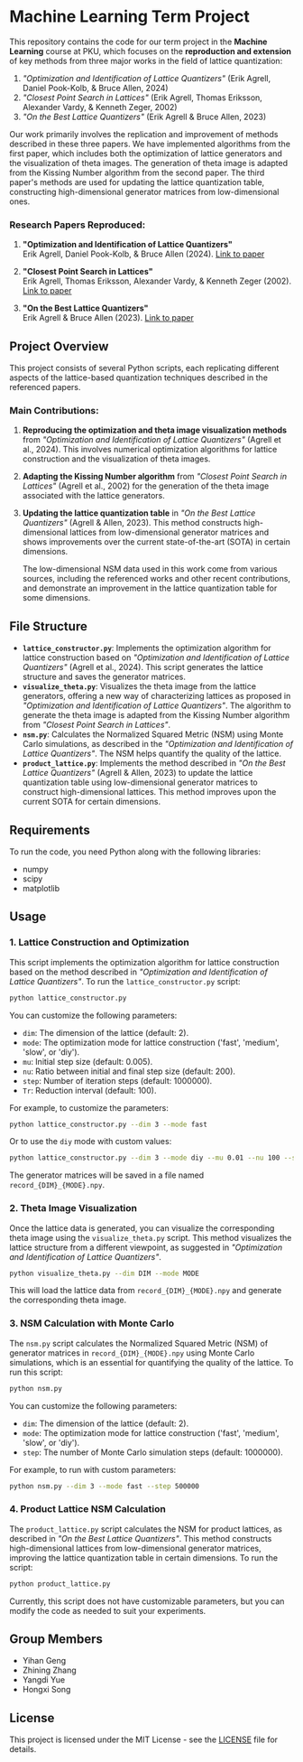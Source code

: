 # Machine Learning Term Project

This repository contains the code for our term project in the **Machine Learning** course at PKU, which focuses on the **reproduction and extension** of key methods from three major works in the field of lattice quantization:

1. *"Optimization and Identification of Lattice Quantizers"* (Erik Agrell, Daniel Pook-Kolb, & Bruce Allen, 2024)
2. *"Closest Point Search in Lattices"* (Erik Agrell, Thomas Eriksson, Alexander Vardy, & Kenneth Zeger, 2002)
3. *"On the Best Lattice Quantizers"* (Erik Agrell & Bruce Allen, 2023)

Our work primarily involves the replication and improvement of methods described in these three papers. We have implemented algorithms from the first paper, which includes both the optimization of lattice generators and the visualization of theta images. The generation of theta image is adapted from the Kissing Number algorithm from the second paper. The third paper's methods are used for updating the lattice quantization table, constructing high-dimensional generator matrices from low-dimensional ones.


### Research Papers Reproduced:
1. **"Optimization and Identification of Lattice Quantizers"**  
   Erik Agrell, Daniel Pook-Kolb, & Bruce Allen (2024).  [Link to paper](https://arxiv.org/abs/2401.01799)

2. **"Closest Point Search in Lattices"**  
   Erik Agrell, Thomas Eriksson, Alexander Vardy, & Kenneth Zeger (2002).   [Link to paper](https://ieeexplore.ieee.org/document/1019833)

3. **"On the Best Lattice Quantizers"**  
   Erik Agrell & Bruce Allen (2023).  [Link to paper](http://dx.doi.org/10.1109/TIT.2023.3291313)

## Project Overview

This project consists of several Python scripts, each replicating different aspects of the lattice-based quantization techniques described in the referenced papers.

### Main Contributions:
1. **Reproducing the optimization and theta image visualization methods** from *"Optimization and Identification of Lattice Quantizers"* (Agrell et al., 2024). This involves numerical optimization algorithms for lattice construction and the visualization of theta images.
2. **Adapting the Kissing Number algorithm** from *"Closest Point Search in Lattices"* (Agrell et al., 2002) for the generation of the theta image associated with the lattice generators.
3. **Updating the lattice quantization table** in *"On the Best Lattice Quantizers"* (Agrell & Allen, 2023). This method constructs high-dimensional lattices from low-dimensional generator matrices and shows improvements over the current state-of-the-art (SOTA) in certain dimensions.
   
   The low-dimensional NSM data used in this work come from various sources, including the referenced works and other recent contributions, and demonstrate an improvement in the lattice quantization table for some dimensions.

## File Structure

- **`lattice_constructor.py`**: Implements the optimization algorithm for lattice construction based on *"Optimization and Identification of Lattice Quantizers"* (Agrell et al., 2024). This script generates the lattice structure and saves the generator matrices.
- **`visualize_theta.py`**: Visualizes the theta image from the lattice generators, offering a new way of characterizing lattices as proposed in *"Optimization and Identification of Lattice Quantizers"*. The algorithm to generate the theta image is adapted from the Kissing Number algorithm from *"Closest Point Search in Lattices"*.
- **`nsm.py`**: Calculates the Normalized Squared Metric (NSM) using Monte Carlo simulations, as described in the *"Optimization and Identification of Lattice Quantizers"*. The NSM helps quantify the quality of the lattice.
- **`product_lattice.py`**: Implements the method described in *"On the Best Lattice Quantizers"* (Agrell & Allen, 2023) to update the lattice quantization table using low-dimensional generator matrices to construct high-dimensional lattices. This method improves upon the current SOTA for certain dimensions.

## Requirements

To run the code, you need Python along with the following libraries:

- numpy
- scipy
- matplotlib

## Usage

### 1. Lattice Construction and Optimization

This script implements the optimization algorithm for lattice construction based on the method described in *"Optimization and Identification of Lattice Quantizers"*. To run the `lattice_constructor.py` script:

```bash
python lattice_constructor.py
```

You can customize the following parameters:

- `dim`: The dimension of the lattice (default: 2).
- `mode`: The optimization mode for lattice construction ('fast', 'medium', 'slow', or 'diy').
- `mu`: Initial step size (default: 0.005).
- `nu`: Ratio between initial and final step size (default: 200).
- `step`: Number of iteration steps (default: 1000000).
- `Tr`: Reduction interval (default: 100).

For example, to customize the parameters:

```bash
python lattice_constructor.py --dim 3 --mode fast
```

Or to use the `diy` mode with custom values:

```bash
python lattice_constructor.py --dim 3 --mode diy --mu 0.01 --nu 100 --step 2000000 --tr 50
```

The generator matrices will be saved in a file named `record_{DIM}_{MODE}.npy`.

### 2. Theta Image Visualization

Once the lattice data is generated, you can visualize the corresponding theta image using the `visualize_theta.py` script. This method visualizes the lattice structure from a different viewpoint, as suggested in *"Optimization and Identification of Lattice Quantizers"*.

```bash
python visualize_theta.py --dim DIM --mode MODE
```

This will load the lattice data from `record_{DIM}_{MODE}.npy` and generate the corresponding theta image.

### 3. NSM Calculation with Monte Carlo

The `nsm.py` script calculates the Normalized Squared Metric (NSM) of generator matrices in `record_{DIM}_{MODE}.npy` using Monte Carlo simulations, which is an essential for quantifying the quality of the lattice. To run this script:

```bash
python nsm.py
```

You can customize the following parameters:

- `dim`: The dimension of the lattice (default: 2).
- `mode`: The optimization mode for lattice construction ('fast', 'medium', 'slow', or 'diy').
- `step`: The number of Monte Carlo simulation steps (default: 1000000).

For example, to run with custom parameters:

```bash
python nsm.py --dim 3 --mode fast --step 500000
```

### 4. Product Lattice NSM Calculation

The `product_lattice.py` script calculates the NSM for product lattices, as described in *"On the Best Lattice Quantizers"*. This method constructs high-dimensional lattices from low-dimensional generator matrices, improving the lattice quantization table in certain dimensions. To run the script:

```bash
python product_lattice.py
```

Currently, this script does not have customizable parameters, but you can modify the code as needed to suit your experiments.

## Group Members

- Yihan Geng
- Zhining Zhang
- Yangdi Yue
- Hongxi Song

## License

This project is licensed under the MIT License - see the [LICENSE](LICENSE) file for details.
